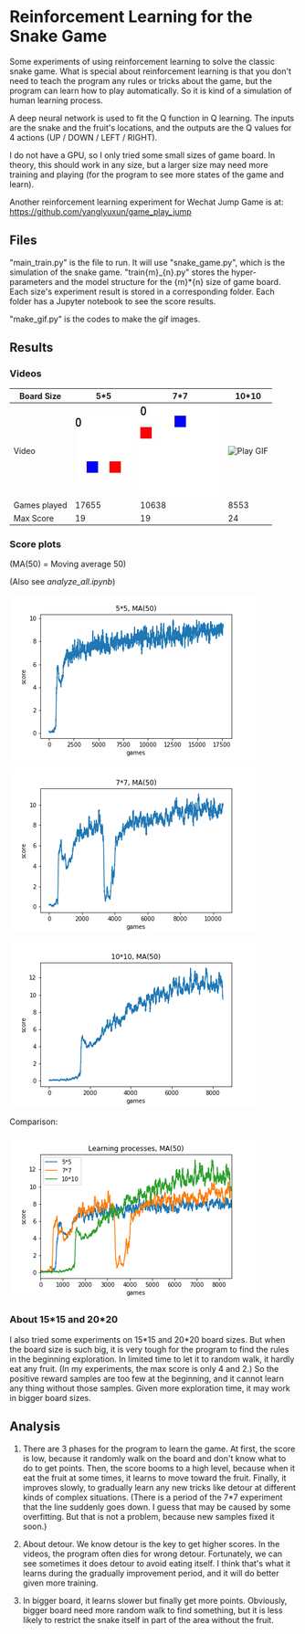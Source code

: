 # Reinforcement Learning for the Snake Game

Some experiments of using reinforcement learning to solve the classic snake game. What is special about reinforcement learning is that you don't need to teach the program any rules or tricks about the game, but the program can learn how to play automatically. So it is kind of a simulation of human learning process.

A deep neural network is used to fit the Q function in Q learning. The inputs are the snake and the fruit's locations, and the outputs are the Q values for 4 actions (UP / DOWN / LEFT / RIGHT). 

I do not have a GPU, so I only tried some small sizes of game board. In theory, this should work in any size, but a larger size may need more training and playing (for the program to see more states of the game and learn).

Another reinforcement learning experiment for Wechat Jump Game is at: https://github.com/yanglyuxun/game_play_jump

## Files

"main_train.py" is the file to run. It will use "snake_game.py", which is the simulation of the snake game. "train{m}_{n}.py" stores the hyper-parameters and the model structure for the {m}\*{n} size of game board. Each size's experiment result is stored in a corresponding folder. Each folder has a Jupyter notebook to see the score results.

"make_gif.py" is the codes to make the gif images.

## Results

### Videos 

|Board Size      | 5\*5                       | 7\*7                        | 10\*10                        |
| -------------- | -------------------------- | --------------------------- | ----------------------------- |
|Video           | ![Play GIF](./5_5/play.gif)| ![Play GIF](./7_7/play.gif) | ![Play GIF](./10_10/play.gif) |
|Games played    |  17655     |   10638         |        8553    |
|Max Score | 19 | 19| 24|

### Score plots

(MA(50) = Moving average 50)

(Also see *analyze_all.ipynb*)

![Score plot](./5_5/plot50.png)

![Score plot](./7_7/plot50.png)

![Score plot](./10_10/plot50.png)


Comparison:

![Score plot](./plot50.png)

### About 15\*15 and 20\*20

I also tried some experiments on 15\*15 and 20\*20 board sizes. But when the board size is such big, it is very tough for the program to find the rules in the beginning exploration. In limited time to let it to random walk, it hardly eat any fruit. (In my experiments, the max score is only 4 and 2.) So the positive reward samples are too few at the beginning, and it cannot learn any thing without those samples. Given more exploration time, it may work in bigger board sizes.

## Analysis

1. There are 3 phases for the program to learn the game. At first, the score is low, because it randomly walk on the board and don't know what to do to get points. Then, the score booms to a high level, because when it eat the fruit at some times, it learns to move toward the fruit. Finally, it improves slowly, to gradually learn any new tricks like detour at different kinds of complex situations. (There is a period of the 7\*7 experiment that the line suddenly goes down. I guess that may be caused by some overfitting. But that is not a problem, because new samples fixed it soon.) 

1. About detour. We know detour is the key to get higher scores. In the videos, the program often dies for wrong detour. Fortunately, we can see sometimes it does detour to avoid eating itself. I think that's what it learns during the gradually improvement period, and it will do better given more training.

1. In bigger board, it learns slower but finally get more points. Obviously, bigger board need more random walk to find something, but it is less likely to restrict the snake itself in part of the area without the fruit. 
